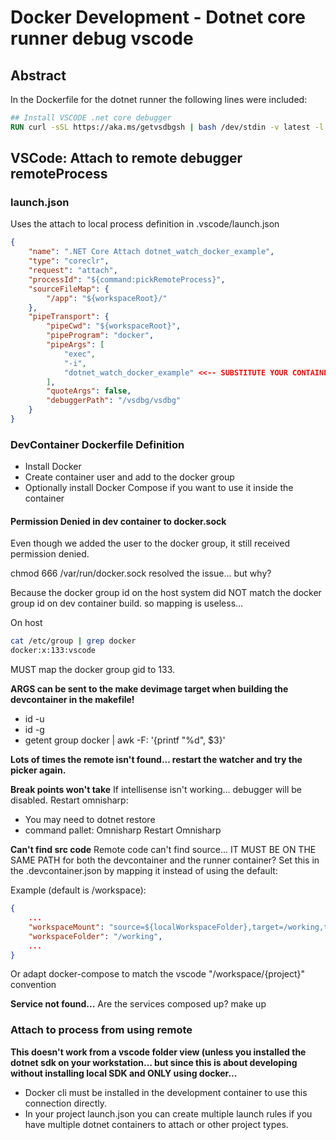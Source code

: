 # Docker Development - Dotnet core runner debug vscode

## Abstract

In the Dockerfile for the dotnet runner the following lines were included:

```dockerfile
## Install VSCODE .net core debugger
RUN curl -sSL https://aka.ms/getvsdbgsh | bash /dev/stdin -v latest -l /vsdbg-sos install
```

## VSCode: Attach to remote debugger remoteProcess

### launch.json

Uses the attach to local process definition in .vscode/launch.json

```json
{
    "name": ".NET Core Attach dotnet_watch_docker_example",
    "type": "coreclr",
    "request": "attach",
    "processId": "${command:pickRemoteProcess}",
    "sourceFileMap": {
        "/app": "${workspaceRoot}/"
    },
    "pipeTransport": {
        "pipeCwd": "${workspaceRoot}",
        "pipeProgram": "docker",
        "pipeArgs": [
            "exec",
            "-i",
            "dotnet_watch_docker_example" <<-- SUBSTITUTE YOUR CONTAINER NAME HERE
        ],
        "quoteArgs": false,
        "debuggerPath": "/vsdbg/vsdbg"
    }
}
```

### DevContainer Dockerfile Definition

* Install Docker
* Create container user and add to the docker group
* Optionally install Docker Compose if you want to use it inside the container


#### Permission Denied in dev container to docker.sock 
Even though we added the user to the docker group, it still received permission denied. 

chmod 666 /var/run/docker.sock resolved the issue... but why?

Because the docker group id on the host system did NOT match the docker group id on dev container build. so mapping is useless...

On host

```sh
cat /etc/group | grep docker
docker:x:133:vscode
```

MUST map the docker group gid to 133.

__ARGS can be sent to the make devimage target when building the devcontainer in the makefile!__

* id -u
* id -g
* getent group docker | awk -F: '{printf "%d", $3}'

__Lots of times the remote isn't found... restart the watcher and try the picker again.__

__Break points won't take__
If intellisense isn't working... debugger will be disabled. Restart omnisharp:

* You may need to dotnet restore
* command pallet: Omnisharp Restart Omnisharp

__Can't find src code__
Remote code can't find source... IT MUST BE ON THE SAME PATH for both the devcontainer and the runner container?
Set this in the .devcontainer.json by mapping it instead of using the default:

Example (default is /workspace):

```json
{
    ...
	"workspaceMount": "source=${localWorkspaceFolder},target=/working,type=bind,consistency=delegated",
	"workspaceFolder": "/working",
    ...
}
```

Or adapt docker-compose to match the vscode "/workspace/{project}" convention

__Service not found...__
Are the services composed up? make up

### Attach to process from using remote

__This doesn't work from a vscode folder view (unless you installed the dotnet sdk on your workstation... but since this is about developing without installing local SDK and ONLY using docker...__

* Docker cli must be installed in the development container to use this connection directly.
* In your project launch.json you can create multiple launch rules if you have multiple dotnet containers to attach or other project types.
